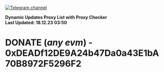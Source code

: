 [![Telegram channel](https://img.shields.io/endpoint?url=https://runkit.io/damiankrawczyk/telegram-badge/branches/master?url=https://t.me/n4z4v0d)](https://t.me/n4z4v0d) 

**Dynamic Updates Proxy List with Proxy Checker**  
**Last Updated: 18.12.23 03:50**

# DONATE (_any evm_) - 0xDEADf12DE9A24b47Da0a43E1bA70B8972F5296F2
